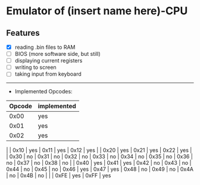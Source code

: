 # Emulator of (insert name here)-CPU

Features
----
- [x] reading .bin files to RAM 
- [ ] BIOS (more software side, but still)
- [ ] displaying current registers
- [ ] writing to screen
- [ ] taking input from keyboard

---

- Implemented Opcodes:

| Opcode | implemented
|--------|------------
| 0x00   | yes
| 0x01 | yes
| 0x02 | yes
|
| 0x10 | yes 
| 0x11 | yes
| 0x12 | yes
|
| 0x20 | yes 
| 0x21 | yes
| 0x22 | yes
|
| 0x30 | no
| 0x31 | no
| 0x32 | no
| 0x33 | no
| 0x34 | no
| 0x35 | no
| 0x36 | no
| 0x37 | no
| 0x38 | no
|
| 0x40 | yes
| 0x41 | yes
| 0x42 | no
| 0x43 | no
| 0x44 | no
| 0x45 | no
| 0x46 | yes
| 0x47 | yes
| 0x48 | no
| 0x49 | no
| 0x4A | no
| 0x4B | no
|
|
| 0xFE | yes
| 0xFF | yes
